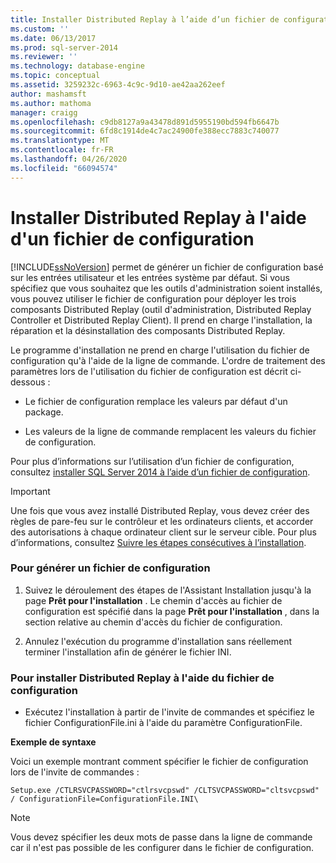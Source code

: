 ```yaml
---
title: Installer Distributed Replay à l’aide d’un fichier de configuration | Microsoft Docs
ms.custom: ''
ms.date: 06/13/2017
ms.prod: sql-server-2014
ms.reviewer: ''
ms.technology: database-engine
ms.topic: conceptual
ms.assetid: 3259232c-6963-4c9c-9d10-ae42aa262eef
author: mashamsft
ms.author: mathoma
manager: craigg
ms.openlocfilehash: c9db8127a9a43478d891d5955190bd594fb6647b
ms.sourcegitcommit: 6fd8c1914de4c7ac24900fe388ecc7883c740077
ms.translationtype: MT
ms.contentlocale: fr-FR
ms.lasthandoff: 04/26/2020
ms.locfileid: "66094574"
---
```

# <a name="install-distributed-replay-using-a-configuration-file"></a>Installer Distributed Replay à l'aide d'un fichier de configuration
  [!INCLUDE[ssNoVersion](../../includes/ssnoversion-md.md)] permet de générer un fichier de configuration basé sur les entrées utilisateur et les entrées système par défaut. Si vous spécifiez que vous souhaitez que les outils d'administration soient installés, vous pouvez utiliser le fichier de configuration pour déployer les trois composants Distributed Replay (outil d'administration, Distributed Replay Controller et Distributed Replay Client). Il prend en charge l'installation, la réparation et la désinstallation des composants Distributed Replay.  
  
 Le programme d'installation ne prend en charge l'utilisation du fichier de configuration qu'à l'aide de la ligne de commande. L'ordre de traitement des paramètres lors de l'utilisation du fichier de configuration est décrit ci-dessous :  
  
-   Le fichier de configuration remplace les valeurs par défaut d'un package.  
  
-   Les valeurs de la ligne de commande remplacent les valeurs du fichier de configuration.  
  
 Pour plus d’informations sur l’utilisation d’un fichier de configuration, consultez [installer SQL Server 2014 à l’aide d’un fichier de configuration](../../database-engine/install-windows/install-sql-server-using-a-configuration-file.md).  
  
> [!IMPORTANT]  
>  Une fois que vous avez installé Distributed Replay, vous devez créer des règles de pare-feu sur le contrôleur et les ordinateurs clients, et accorder des autorisations à chaque ordinateur client sur le serveur cible. Pour plus d’informations, consultez [Suivre les étapes consécutives à l’installation](../../tools/distributed-replay/complete-the-post-installation-steps.md).  
  
### <a name="to-generate-a-configuration-file"></a>Pour générer un fichier de configuration  
  
1.  Suivez le déroulement des étapes de l'Assistant Installation jusqu'à la page **Prêt pour l'installation** . Le chemin d'accès au fichier de configuration est spécifié dans la page **Prêt pour l'installation** , dans la section relative au chemin d'accès du fichier de configuration.  
  
2.  Annulez l'exécution du programme d'installation sans réellement terminer l'installation afin de générer le fichier INI.  
  
### <a name="to-install-distributed-replay-using-the-configuration-file"></a>Pour installer Distributed Replay à l'aide du fichier de configuration  
  
-   Exécutez l'installation à partir de l'invite de commandes et spécifiez le fichier ConfigurationFile.ini à l'aide du paramètre ConfigurationFile.  
  
 **Exemple de syntaxe**  
  
 Voici un exemple montrant comment spécifier le fichier de configuration lors de l'invite de commandes :  
  
```  
Setup.exe /CTLRSVCPASSWORD="ctlrsvcpswd" /CLTSVCPASSWORD="cltsvcpswd" / ConfigurationFile=ConfigurationFile.INI\  
```  
  
> [!NOTE]  
>  Vous devez spécifier les deux mots de passe dans la ligne de commande car il n'est pas possible de les configurer dans le fichier de configuration.  
  
  
